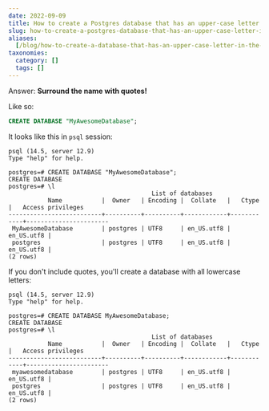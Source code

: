 ```yaml
---
date: 2022-09-09
title: How to create a Postgres database that has an upper-case letter in the name
slug: how-to-create-a-postgres-database-that-has-an-upper-case-letter-in-the-name
aliases:
  [/blog/how-to-create-a-database-that-has-an-upper-case-letter-in-the-name]
taxonomies:
  category: []
  tags: []
---
```


Answer: **Surround the name with quotes!**

Like so:

```sql
CREATE DATABASE "MyAwesomeDatabase";
```

It looks like this in `psql` session:

```psql
psql (14.5, server 12.9)
Type "help" for help.

postgres=# CREATE DATABASE "MyAwesomeDatabase";
CREATE DATABASE
postgres=# \l
                                        List of databases
           Name           |  Owner   | Encoding |  Collate   |   Ctype    |   Access privileges
--------------------------+----------+----------+------------+------------+-----------------------
 MyAwesomeDatabase        | postgres | UTF8     | en_US.utf8 | en_US.utf8 |
 postgres                 | postgres | UTF8     | en_US.utf8 | en_US.utf8 |
(2 rows)
```

If you don't include quotes, you'll create a database with all lowercase letters:

```psql
psql (14.5, server 12.9)
Type "help" for help.

postgres=# CREATE DATABASE MyAwesomeDatabase;
CREATE DATABASE
postgres=# \l
                                        List of databases
           Name           |  Owner   | Encoding |  Collate   |   Ctype    |   Access privileges
--------------------------+----------+----------+------------+------------+-----------------------
 myawesomedatabase        | postgres | UTF8     | en_US.utf8 | en_US.utf8 |
 postgres                 | postgres | UTF8     | en_US.utf8 | en_US.utf8 |
(2 rows)
```
